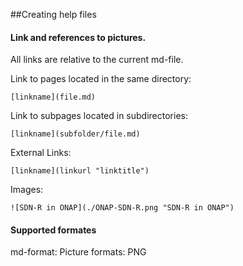 ##Creating help files

#### Link and references to pictures.

All links are relative to the current md-file.

Link to pages located in the same directory:

```
[linkname](file.md)
```

Link to subpages located in subdirectories:

```
[linkname](subfolder/file.md)
```

External Links:

```
[linkname](linkurl "linktitle")
```

Images:

```
![SDN-R in ONAP](./ONAP-SDN-R.png "SDN-R in ONAP")
```

#### Supported formates

md-format:
Picture formats: PNG
